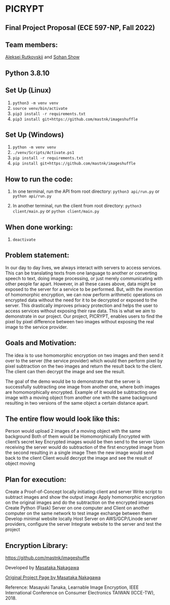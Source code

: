 # PICRYPT
## Final Project Proposal (ECE 597-NP, Fall 2022)


## Team members:
[Aleksei Rutkovskii](https://github.com/rutkovskii) and [Sohan Show](https://github.com/sohanshow)


## Python 3.8.10

## Set Up (Linux)
1. `python3 -m venv venv`
2. `source venv/bin/activate`
3. `pip3 install -r requirements.txt`
4. `pip3 install git+https://github.com/mastnk/imageshuffle`

## Set Up (Windows)
1. `python -m venv venv`
2. `./venv/Scripts/Activate.ps1`
3. `pip install -r requirements.txt`
4. `pip install git+https://github.com/mastnk/imageshuffle`


## How to run the code:
1. In one terminal, run the API from root directory:
```python3 api/run.py``` or ```python api/run.py```

2. In another terminal, run the client from root directory:
```python3 client/main.py``` or ```python client/main.py```

## When done working:
1. `deactivate`


## Problem statement:
In our day to day lives, we always interact with servers to access services. This can be translating texts from one language to another or converting speech to text, doing image processing, or just merely communicating with other people far apart. However, in all these cases above, data might be exposed to the server for a service to be performed. But, with the invention of homomorphic encryption, we can now perform arithmetic operations on encrypted data without the need for it to be decrypted or exposed to the server. This drastically improves privacy protection and helps the user to access services without exposing their raw data. This is what we aim to demonstrate in our project. Our project, PICRYPT, enables users to find the pixel by pixel difference between two images without exposing the real image to the service provider.

## Goals and Motivation:
The idea is to use homomorphic encryption on two images and then send it over to the server (the service provider) which would then perform pixel by pixel subtraction on the two images and return the result back to the client. The client can then decrypt the image and see the result.

The goal of the demo would be to demonstrate that the server is successfully subtracting one image from another one, where both images are homomorphically encrypted. Example of it would be subtracting one image with a moving object from another one with the same background resulting in two versions of the same object a certain distance apart.

## The entire flow would look like this:
Person would upload 2 images of a moving object with the same background Both of them would be Homomorphically Encrypted with client’s secret key Encrypted images would be then send to the server Upon receiving the server would do subtraction of the first encrypted image from the second resulting in a single image Then the new image would send back to the client Client would decrypt the image and see the result of object moving

## Plan for execution:
Create a Proof-of-Concept locally initiating client and server Write script to subtract images and show the output image Apply homomorphic encryption on the original images and do the subtraction on the encrypted images Create Python (Flask) Server on one computer and Client on another computer on the same network to test image exchange between them Develop minimal website locally Host Server on AWS/GCP/Linode server providers, configure the server Integrate website to the server and test the project

## Encryption Library:
https://github.com/mastnk/imageshuffle

Developed by [Masataka Nakagawa](https://github.com/mastnk) 

[Original Project Page by Masataka Nakagawa](http://www.ok.sc.e.titech.ac.jp/~mtanaka/proj/imagescramble/)

Reference:
Masayuki Tanaka, Learnable Image Encryption, IEEE International Conference on Consumer Electronics TAIWAN (ICCE-TW), 2018.